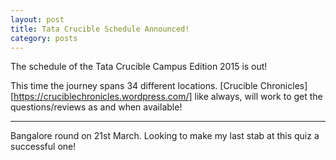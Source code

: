 ```yaml
---
layout: post
title: Tata Crucible Schedule Announced!
category: posts
---
```


The schedule of the Tata Crucible Campus Edition 2015 is out!

This time the journey spans 34 different locations. [Crucible Chronicles][https://cruciblechronicles.wordpress.com/] like always, will work to get the questions/reviews as and when available!

---

Bangalore round on 21st March. Looking to make my last stab at this quiz a successful one!

